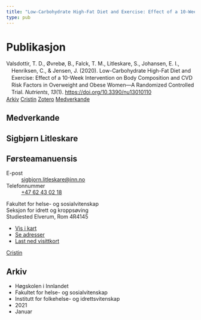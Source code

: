 ```yaml
---
title: "Low-Carbohydrate High-Fat Diet and Exercise: Effect of a 10-Week Intervention on Body Composition and CVD Risk Factors in Overweight and Obese Women—A Randomized Controlled Trial"
type: pub
---
```

<h1>Publikasjon</h1>
<article id="csl-bib-container-QIS6BRML" class="csl-bib-container">
  <div class="csl-bib-body" style="line-height: 1.35; padding-left: 1em; text-indent:-1em;">
  <div class="csl-entry">Valsdottir, T. D., &#xD8;vreb&#xF8;, B., Falck, T. M., Litleskare, S., Johansen, E. I., Henriksen, C., &amp; Jensen, J. (2020). Low-Carbohydrate High-Fat Diet and Exercise: Effect of a 10-Week Intervention on Body Composition and CVD Risk Factors in Overweight and Obese Women&#x2014;A Randomized Controlled Trial. <i>Nutrients</i>, <i>13</i>(1). <a href="https://doi.org/10.3390/nu13010110">https://doi.org/10.3390/nu13010110</a></div>
</div>
  <div class="csl-bib-buttons">
    <a href="#taxonomy-article-QIS6BRML" class="csl-bib-button">Arkiv</a>
    <a href="https://app.cristin.no/results/show.jsf?id=1869642" alt="Cristin URL" class="csl-bib-button">Cristin</a>
    <a href="http://zotero.org/groups/5022929/items/QIS6BRML" alt="Zotero URL" class="csl-bib-button">Zotero</a>
    <a href="#contributors-article-QIS6BRML" class="csl-bib-button">Medverkande</a>
  </div>
  <div id="csl-bib-meta-container-QIS6BRML"></div>
</article>
<div id="csl-bib-meta-QIS6BRML" class="csl-bib-meta">
  <article id="contributors-article-QIS6BRML" class="contributors-article">
    <h1>Medverkande</h1>
    <div class="personas">
<div class="vrtx-hinn-person-card">
<div class="photo">
<i class="lar la-user-circle missing-person"></i>
</div>
<div class="info">
<hgroup><h1>Sigbjørn Litleskare</h1>
<h2>Førsteamanuensis</h2>
</hgroup><dl>
<dt>E-post</dt>
<dd>
<a href="mailto:sigbjorn.litleskare@inn.no">sigbjorn.litleskare@inn.no</a>
</dd>
<dt>Telefonnummer</dt>
<dd><a href="tel:+4762430218">
+47 62 43 02 18
</a></dd>
</dl>
<p>
Fakultet for helse- og sosialvitenskap<br>
Seksjon for idrett og kroppsøving<br>
Studiested Elverum,
Rom 4R4145
</p>
<ul class="vrtx-hinn-links">
<li><a href="https://www.google.com/maps?q=60.88156,11.53723">Vis i kart</a></li>
<li><a href="https://www.inn.no/finn-en-ansatt/sigbjorn-litleskare.html#vrtx-hinn-addresses">Se adresser</a></li>
<li><a href="https://www.inn.no/finn-en-ansatt/sigbjorn-litleskare.html?vrtx=vcf">Last ned visittkort</a></li>
</ul>
</div>
</div>
<a href="https://app.cristin.no/persons/show.jsf?id=477352" alt="Cristin URL" class="personas-cristin">Cristin</a>
</div>
  </article>
  <article id="taxonomy-article-QIS6BRML" class="taxonomy-article">
    <h1>Arkiv</h1>
    <ul>
      <li>Høgskolen i Innlandet</li>
      <li>Fakultet for helse- og sosialvitenskap</li>
      <li>Institutt for folkehelse- og idrettsvitenskap</li>
      <li>2021</li>
      <li>Januar</li>
    </ul>
  </article>
</div>
